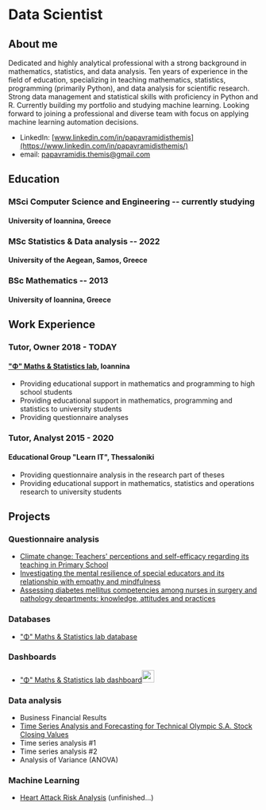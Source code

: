 # Data Scientist

## About me

Dedicated and highly analytical professional with a strong background in mathematics, statistics, and data analysis. Ten years of experience in the field of education, specializing in teaching mathematics, statistics, programming (primarily Python), and data analysis for scientific research. Strong data management and statistical skills with proficiency in Python and R. Currently building my portfolio and studying machine learning. Looking forward to joining a professional and diverse team with focus on applying machine learning automation decisions.
* LinkedIn: [www.linkedin.com/in/papavramidisthemis](https://www.linkedin.com/in/papavramidisthemis/)
* email: [papavramidis.themis@gmail.com](mailto:papavramidis.themis@gmail.com)

## Education

### MSci Computer Science and Engineering -- currently studying

#### University of Ioannina, Greece

### MSc Statistics & Data analysis -- 2022

#### University of the Aegean, Samos, Greece

### BSc Mathematics -- 2013

#### University of Ioannina, Greece

## Work Experience

### Tutor, Owner 2018 - TODAY

#### ["Φ" Maths & Statistics lab](https://phi.edu.gr/), Ioannina

* Providing educational support in mathematics and programming to high school students
* Providing educational support in mathematics, programming and statistics to university students
* Providing questionnaire analyses

### Tutor, Analyst 2015 - 2020

#### Educational Group "Learn IT", Thessaloniki

* Providing questionnaire analysis in the research part of theses
* Providing educational support in mathematics, statistics and operations research to university students

## Projects

### Questionnaire analysis

* [Climate change: Teachers' perceptions and self-efficacy regarding its teaching in Primary School]()
* [Investigating the mental resilience of special educators and its relationship with empathy and mindfulness](E23017/README.md)
* [Assessing diabetes mellitus competencies among nurses in surgery and pathology departments: knowledge, attitudes and practices](E23024/README.md)

### Databases

* ["Φ" Maths & Statistics lab database](SQL_project_phi_database)

### Dashboards

* ["Φ" Maths & Statistics lab dashboard](Streamlit_project_phi_dashboard)<img vertical-align='middle' height='25px' src="https://cdn.jsdelivr.net/gh/devicons/devicon@latest/icons/streamlit/streamlit-original.svg" />

### Data analysis

* Business Financial Results
* [Time Series Analysis and Forecasting for Technical Olympic S.A. Stock Closing Values](TSproject/project.html)
* Time series analysis #1
* Time series analysis #2
* Analysis of Variance (ANOVA)

### Machine Learning

* [Heart Attack Risk Analysis]() (unfinished...)
